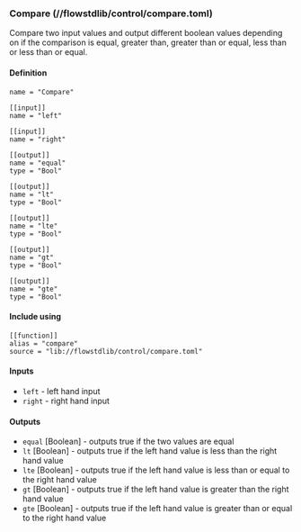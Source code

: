 ### Compare (//flowstdlib/control/compare.toml)
Compare two input values and output different boolean values depending on if the comparison
is equal, greater than, greater than or equal, less than or less than or equal.

#### Definition
``` 
name = "Compare"

[[input]]
name = "left"

[[input]]
name = "right"

[[output]]
name = "equal"
type = "Bool"

[[output]]
name = "lt"
type = "Bool"

[[output]]
name = "lte"
type = "Bool"

[[output]]
name = "gt"
type = "Bool"

[[output]]
name = "gte"
type = "Bool"
```

#### Include using
```
[[function]]
alias = "compare"
source = "lib://flowstdlib/control/compare.toml"
```

#### Inputs
* `left` - left hand input
* `right` - right hand input

#### Outputs
* `equal` [Boolean] - outputs true if the two values are equal
* `lt` [Boolean] - outputs true if the left hand value is less than the right hand value
* `lte` [Boolean] - outputs true if the left hand value is less than or equal to the right hand value
* `gt` [Boolean] - outputs true if the left hand value is greater than the right hand value
* `gte` [Boolean] - outputs true if the left hand value is greater than or equal to the right hand value
